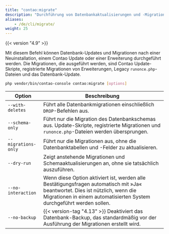 ```yaml
---
title: "contao:migrate"
description: "Durchführung von Datenbankaktualisierungen und -Migrationen."
aliases:
    - /de/cli/migrate/
weight: 25
---
```



{{< version "4.9" >}}

Mit diesem Befehl können Datenbank-Updates und Migrationen nach einer Neuinstallation, einem Contao Update oder einer 
Erweiterung durchgeführt werden. Die Migrationen, die ausgeführt werden, sind Contao Update-Skripte, registrierte Migrationen von Erweiterungen, 
Legacy `runonce.php`-Dateien und das Datenbank-Update.


```bash
php vendor/bin/contao-console contao:migrate [options]
```

| Option | Beschreibung |
| --- | --- |
| `--with-deletes`   | Führt alle Datenbankmigrationen einschließlich `DROP`-Befehlen aus. |
| `--schema-only`    | Führt nur die Migration des Datenbankschemas aus. Update-Skripte, registrierte Migrationen und `runonce.php`-Dateien werden übersprungen. |
| `--migrations-only` | Führt nur die Migrationen aus, ohne die Datenbanktabellen und -Felder zu aktualisieren. |
| `--dry-run` | Zeigt anstehende Migrationen und Schemaaktualisierungen an, ohne sie tatsächlich auszuführen. |
| `--no-interaction` | Wenn diese Option aktiviert ist, werden alle Bestätigungsfragen automatisch mit »Ja« beantwortet. Dies ist nützlich, wenn die Migrationen in einem automatisierten System durchgeführt werden sollen. |
| `--no-backup` | {{< version-tag "4.13" >}} Deaktiviert das Datenbank-Backup, das standardmäßig vor der Ausführung der Migrationen erstellt wird. |
